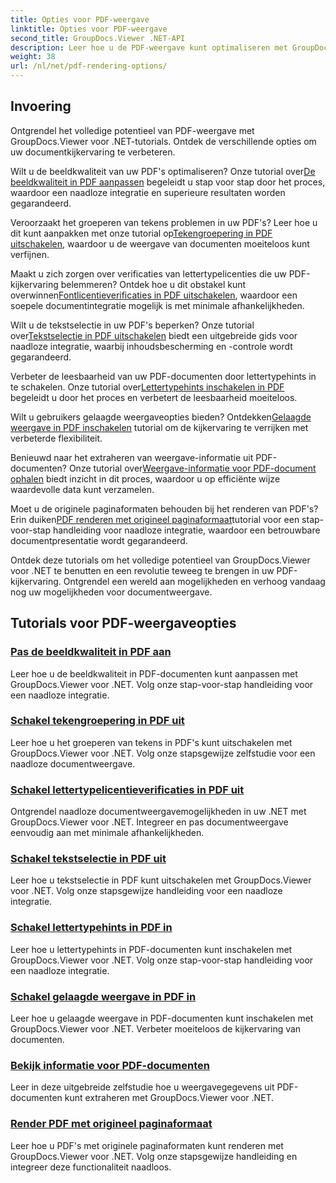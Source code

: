 ```yaml
---
title: Opties voor PDF-weergave
linktitle: Opties voor PDF-weergave
second_title: GroupDocs.Viewer .NET-API
description: Leer hoe u de PDF-weergave kunt optimaliseren met GroupDocs.Viewer .NET-tutorials. Ontdek opties voor PDF-weergave, zoals het aanpassen van de beeldkwaliteit en het uitschakelen van tekstselectie.
weight: 38
url: /nl/net/pdf-rendering-options/
---
```


## Invoering

Ontgrendel het volledige potentieel van PDF-weergave met GroupDocs.Viewer voor .NET-tutorials. Ontdek de verschillende opties om uw documentkijkervaring te verbeteren.

 Wilt u de beeldkwaliteit van uw PDF's optimaliseren? Onze tutorial over[De beeldkwaliteit in PDF aanpassen](./adjust-image-quality-pdf/) begeleidt u stap voor stap door het proces, waardoor een naadloze integratie en superieure resultaten worden gegarandeerd.

 Veroorzaakt het groeperen van tekens problemen in uw PDF's? Leer hoe u dit kunt aanpakken met onze tutorial op[Tekengroepering in PDF uitschakelen](./disable-characters-grouping-pdf/), waardoor u de weergave van documenten moeiteloos kunt verfijnen.

 Maakt u zich zorgen over verificaties van lettertypelicenties die uw PDF-kijkervaring belemmeren? Ontdek hoe u dit obstakel kunt overwinnen[Fontlicentieverificaties in PDF uitschakelen](./disable-font-license-verifications-pdf/), waardoor een soepele documentintegratie mogelijk is met minimale afhankelijkheden.

Wilt u de tekstselectie in uw PDF's beperken? Onze tutorial over[Tekstselectie in PDF uitschakelen](./disable-text-selection-pdf/) biedt een uitgebreide gids voor naadloze integratie, waarbij inhoudsbescherming en -controle wordt gegarandeerd.

 Verbeter de leesbaarheid van uw PDF-documenten door lettertypehints in te schakelen. Onze tutorial over[Lettertypehints inschakelen in PDF](./enable-font-hinting-pdf/) begeleidt u door het proces en verbetert de leesbaarheid moeiteloos.

 Wilt u gebruikers gelaagde weergaveopties bieden? Ontdekken[Gelaagde weergave in PDF inschakelen](./enable-layered-rendering-pdf/) tutorial om de kijkervaring te verrijken met verbeterde flexibiliteit.

 Benieuwd naar het extraheren van weergave-informatie uit PDF-documenten? Onze tutorial over[Weergave-informatie voor PDF-document ophalen](./get-view-info-pdf-document/) biedt inzicht in dit proces, waardoor u op efficiënte wijze waardevolle data kunt verzamelen.

 Moet u de originele paginaformaten behouden bij het renderen van PDF's? Erin duiken[PDF renderen met origineel paginaformaat](./render-pdf-original-page-size/)tutorial voor een stap-voor-stap handleiding voor naadloze integratie, waardoor een betrouwbare documentpresentatie wordt gegarandeerd.

Ontdek deze tutorials om het volledige potentieel van GroupDocs.Viewer voor .NET te benutten en een revolutie teweeg te brengen in uw PDF-kijkervaring. Ontgrendel een wereld aan mogelijkheden en verhoog vandaag nog uw mogelijkheden voor documentweergave.
## Tutorials voor PDF-weergaveopties
### [Pas de beeldkwaliteit in PDF aan](./adjust-image-quality-pdf/)
Leer hoe u de beeldkwaliteit in PDF-documenten kunt aanpassen met GroupDocs.Viewer voor .NET. Volg onze stap-voor-stap handleiding voor een naadloze integratie.
### [Schakel tekengroepering in PDF uit](./disable-characters-grouping-pdf/)
Leer hoe u het groeperen van tekens in PDF's kunt uitschakelen met GroupDocs.Viewer voor .NET. Volg onze stapsgewijze zelfstudie voor een naadloze documentweergave.
### [Schakel lettertypelicentieverificaties in PDF uit](./disable-font-license-verifications-pdf/)
Ontgrendel naadloze documentweergavemogelijkheden in uw .NET met GroupDocs.Viewer voor .NET. Integreer en pas documentweergave eenvoudig aan met minimale afhankelijkheden.
### [Schakel tekstselectie in PDF uit](./disable-text-selection-pdf/)
Leer hoe u tekstselectie in PDF kunt uitschakelen met GroupDocs.Viewer voor .NET. Volg onze stapsgewijze handleiding voor een naadloze integratie.
### [Schakel lettertypehints in PDF in](./enable-font-hinting-pdf/)
Leer hoe u lettertypehints in PDF-documenten kunt inschakelen met GroupDocs.Viewer voor .NET. Volg onze stap-voor-stap handleiding voor een naadloze integratie.
### [Schakel gelaagde weergave in PDF in](./enable-layered-rendering-pdf/)
Leer hoe u gelaagde weergave in PDF-documenten kunt inschakelen met GroupDocs.Viewer voor .NET. Verbeter moeiteloos de kijkervaring van documenten.
### [Bekijk informatie voor PDF-documenten](./get-view-info-pdf-document/)
Leer in deze uitgebreide zelfstudie hoe u weergavegegevens uit PDF-documenten kunt extraheren met GroupDocs.Viewer voor .NET.
### [Render PDF met origineel paginaformaat](./render-pdf-original-page-size/)
Leer hoe u PDF's met originele paginaformaten kunt renderen met GroupDocs.Viewer voor .NET. Volg onze stapsgewijze handleiding en integreer deze functionaliteit naadloos.